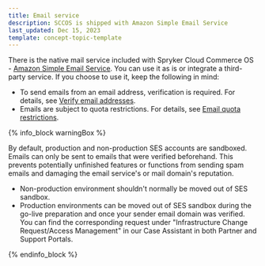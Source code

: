 ```yaml
---
title: Email service
description: SCCOS is shipped with Amazon Simple Email Service
last_updated: Dec 15, 2023
template: concept-topic-template
---
```


There is the native mail service included with Spryker Cloud Commerce OS - [Amazon Simple Email Service](https://console.aws.amazon.com/ses/). You can use it as is or integrate a third-party service. If you choose to use it, keep the following in mind:

- To send emails from an email address, verification is required. For details, see [Verify email addresses](/docs/ca/dev/email-service/verify-email-addresses.html).
- Emails are subject to quota restrictions. For details, see [Email quota restrictions](/docs/ca/dev/email-service/email-quota-restrictions.html).

{% info_block warningBox %}

By default, production and non-production SES accounts are sandboxed. Emails can only be sent to emails that were verified beforehand. This prevents potentially unfinished features or functions from sending spam emails and damaging the email service's or mail domain's reputation.
- Non-production environment shouldn't normally be moved out of SES sandbox.
- Production environments can be moved out of SES sandbox during the go-live preparation and once your sender email domain was verified. You can find the corresponding request under "Infrastructure Change Request/Access Management" in our Case Assistant in both Partner and Support Portals.

{% endinfo_block %}
